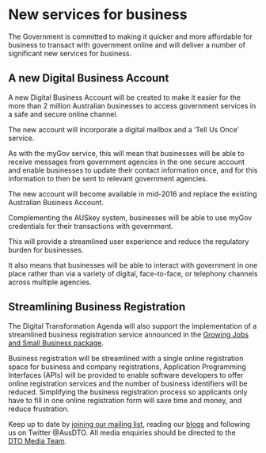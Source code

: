 New services for business
=========================

The Government is committed to making it quicker and more affordable for business to transact with government online and will deliver a number of significant new services for business.

A new Digital Business Account
------------------------------

A new Digital Business Account will be created to make it easier for the more than 2 million Australian businesses to access government services in a safe and secure online channel.

The new account will incorporate a digital mailbox and a ‘Tell Us Once’ service.

As with the myGov service, this will mean that businesses will be able to receive messages from government agencies in the one secure account and enable businesses to update their contact information once, and for this information to then be sent to relevant government agencies.

The new account will become available in mid-2016 and replace the existing Australian Business Account.

Complementing the AUSkey system, businesses will be able to use myGov credentials for their transactions with government.

This will provide a streamlined user experience and reduce the regulatory burden for businesses.

It also means that businesses will be able to interact with government in one place rather than via a variety of digital, face-to-face, or telephony channels across multiple agencies.

Streamlining Business Registration
----------------------------------

The Digital Transformation Agenda will also support the implementation of a streamlined business registration service announced in the [Growing Jobs and Small Business package](http://www.budget.gov.au/2015-16/content/glossy/sml_bus/html/sml_bus-04.htm).

Business registration will be streamlined with a single online registration space for business and company registrations, Application Programming Interfaces (APIs) will be provided to enable software developers to offer online registration services and the number of business identifiers will be reduced. Simplifying the business registration process so applicants only have to fill in one online registration form will save time and money, and reduce frustration.

Keep up to date by [joining our mailing list](http://govspace.us10.list-manage.com/subscribe?u=18f172213d32ca205c7e524bd&id=172d06cc83), reading our [blogs](../news-media/blog.1.html) and following us on Twitter @AusDTO. All media enquiries should be directed to the [DTO Media Team](mailto:DTOMedia@pmc.gov.au).

